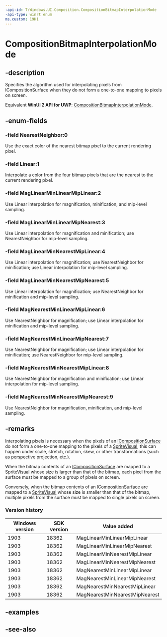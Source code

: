 ```yaml
---
-api-id: T:Windows.UI.Composition.CompositionBitmapInterpolationMode
-api-type: winrt enum
ms.custom: 19H1
---
```


<!-- Enumeration syntax
public enum Windows.UI.Composition.CompositionBitmapInterpolationMode : int
-->

# CompositionBitmapInterpolationMode

## -description
Specifies the algorithm used for interpolating pixels from ICompositionSurface when they do not form a one-to-one mapping to pixels on screen.

Equivalent **WinUI 2 API for UWP**: [CompositionBitmapInterpolationMode](/windows/winui/api/microsoft.ui.composition.compositionbitmapinterpolationmode).

## -enum-fields

### -field NearestNeighbor:0

Use the exact color of the nearest bitmap pixel to the current rendering pixel.

### -field Linear:1

Interpolate a color from the four bitmap pixels that are the nearest to the current rendering pixel.

### -field MagLinearMinLinearMipLinear:2

Use Linear interpolation for magnification, minification, and mip-level sampling.

### -field MagLinearMinLinearMipNearest:3

Use Linear interpolation for magnification and minification; use NearestNeighbor for mip-level sampling.

### -field MagLinearMinNearestMipLinear:4

Use Linear interpolation for magnification; use NearestNeighbor for minification; use Linear interpolation for mip-level sampling.

### -field MagLinearMinNearestMipNearest:5

Use Linear interpolation for magnification; use NearestNeighbor for minification and mip-level sampling.

### -field MagNearestMinLinearMipLinear:6

Use NearestNeighbor for magnification; use Linear interpolation for minification and mip-level sampling.

### -field MagNearestMinLinearMipNearest:7

Use NearestNeighbor for magnification; use Linear interpolation for minification; use NearestNeighbor for mip-level sampling.

### -field MagNearestMinNearestMipLinear:8

Use NearestNeighbor for magnification and minification; use Linear interpolation for mip-level sampling.

### -field MagNearestMinNearestMipNearest:9

Use NearestNeighbor for magnification, minification, and mip-level sampling.

## -remarks
Interpolating pixels is necessary when the pixels of an [ICompositionSurface](icompositionsurface.md) do not form a one-to-one mapping to the pixels of a [SpriteVisual](spritevisual.md); this can happen under scale, stretch, rotation, skew, or other transformations (such as perspective projection, etc.).

When the bitmap contents of an [ICompositionSurface](icompositionsurface.md) are mapped to a [SpriteVisual](spritevisual.md) whose size is larger than that of the bitmap, each pixel from the surface must be mapped to a group of pixels on screen.

Conversely, when the bitmap contents of an [ICompositionSurface](icompositionsurface.md) are mapped to a [SpriteVisual](spritevisual.md) whose size is smaller than that of the bitmap, multiple pixels from the surface must be mapped to single pixels on screen.

### Version history

| Windows version | SDK version | Value added |
| -- | -- | -- |
| 1903 | 18362 | MagLinearMinLinearMipLinear |
| 1903 | 18362 | MagLinearMinLinearMipNearest |
| 1903 | 18362 | MagLinearMinNearestMipLinear |
| 1903 | 18362 | MagLinearMinNearestMipNearest |
| 1903 | 18362 | MagNearestMinLinearMipLinear |
| 1903 | 18362 | MagNearestMinLinearMipNearest |
| 1903 | 18362 | MagNearestMinNearestMipLinear |
| 1903 | 18362 | MagNearestMinNearestMipNearest |

## -examples

## -see-also







